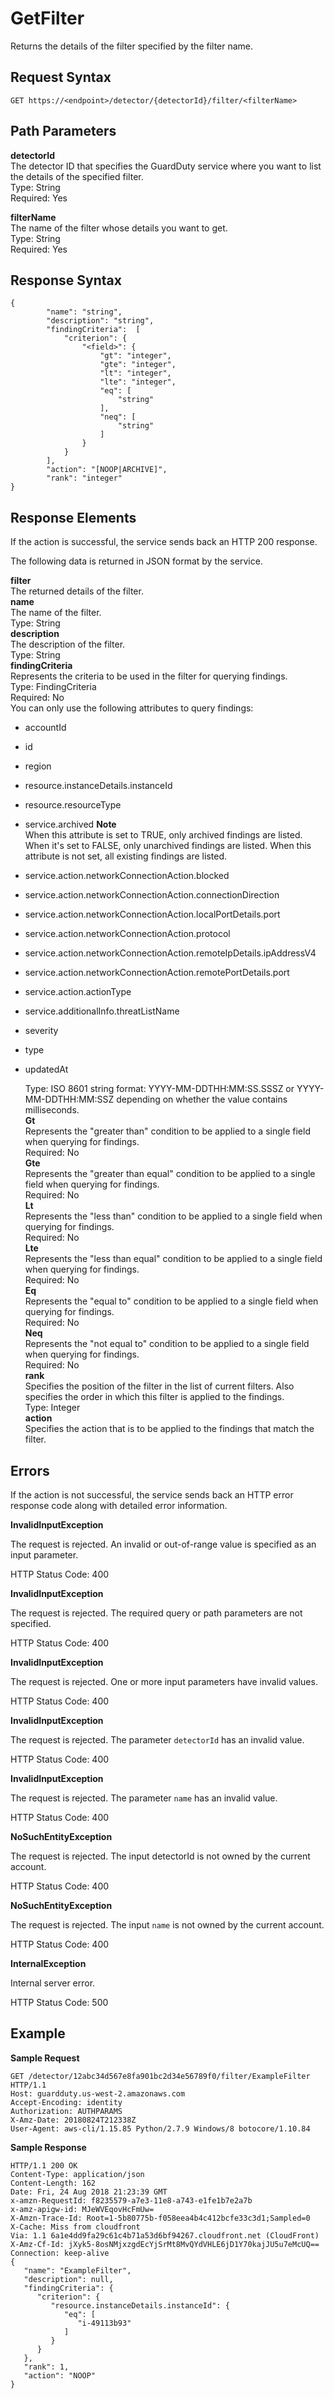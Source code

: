 # GetFilter<a name="get-filter"></a>

Returns the details of the filter specified by the filter name\.

## Request Syntax<a name="get-filter-request-syntax"></a>

```
GET https://<endpoint>/detector/{detectorId}/filter/<filterName>
```

## Path Parameters<a name="get-filger-path-parameters"></a>

**detectorId**  
The detector ID that specifies the GuardDuty service where you want to list the details of the specified filter\.  
Type: String  
Required: Yes

**filterName**  
The name of the filter whose details you want to get\.  
Type: String  
Required: Yes

## Response Syntax<a name="get-filter-response-syntax"></a>

```
{
        "name": "string",
        "description": "string",
        "findingCriteria":  [
            "criterion": {
                "<field>": {
                    "gt": "integer",
                    "gte": "integer",
                    "lt": "integer",
                    "lte": "integer",
                    "eq": [
                        "string"
                    ],
                    "neq": [
                        "string"
                    ]
                }
            }
        ],
        "action": "[NOOP|ARCHIVE]",
        "rank": "integer"    
}
```

## Response Elements<a name="get-filter-response-parameters"></a>

If the action is successful, the service sends back an HTTP 200 response\.

The following data is returned in JSON format by the service\.

**filter**  
The returned details of the filter\.    
**name**  
The name of the filter\.  
Type: String  
**description**  
The description of the filter\.  
Type: String  
**findingCriteria**  
Represents the criteria to be used in the filter for querying findings\.   
Type: FindingCriteria  
Required: No  
You can only use the following attributes to query findings:   
+ accountId
+ id 
+ region 
+ resource\.instanceDetails\.instanceId 
+ resource\.resourceType 
+ service\.archived 
**Note**  
When this attribute is set to TRUE, only archived findings are listed\. When it's set to FALSE, only unarchived findings are listed\. When this attribute is not set, all existing findings are listed\.
+ service\.action\.networkConnectionAction\.blocked 
+ service\.action\.networkConnectionAction\.connectionDirection 
+ service\.action\.networkConnectionAction\.localPortDetails\.port 
+ service\.action\.networkConnectionAction\.protocol 
+ service\.action\.networkConnectionAction\.remoteIpDetails\.ipAddressV4 
+ service\.action\.networkConnectionAction\.remotePortDetails\.port 
+ service\.action\.actionType 
+ service\.additionalInfo\.threatListName 
+ severity
+ type
+ updatedAt

  Type: ISO 8601 string format: YYYY\-MM\-DDTHH:MM:SS\.SSSZ or YYYY\-MM\-DDTHH:MM:SSZ depending on whether the value contains milliseconds\.  
**Gt**  
Represents the "greater than" condition to be applied to a single field when querying for findings\.  
Required: No  
**Gte**  
Represents the "greater than equal" condition to be applied to a single field when querying for findings\.  
Required: No  
**Lt**  
Represents the "less than" condition to be applied to a single field when querying for findings\.  
Required: No  
**Lte**  
Represents the "less than equal" condition to be applied to a single field when querying for findings\.  
Required: No  
**Eq**  
Represents the "equal to" condition to be applied to a single field when querying for findings\.  
Required: No  
**Neq**  
Represents the "not equal to" condition to be applied to a single field when querying for findings\.  
Required: No  
**rank**  
Specifies the position of the filter in the list of current filters\. Also specifies the order in which this filter is applied to the findings\.  
Type: Integer  
**action**  
Specifies the action that is to be applied to the findings that match the filter\.

## Errors<a name="get-filter-errors"></a>

If the action is not successful, the service sends back an HTTP error response code along with detailed error information\.

**InvalidInputException**

The request is rejected\. An invalid or out\-of\-range value is specified as an input parameter\.

HTTP Status Code: 400 

**InvalidInputException**

The request is rejected\. The required query or path parameters are not specified\.

HTTP Status Code: 400 

**InvalidInputException**

The request is rejected\. One or more input parameters have invalid values\.

HTTP Status Code: 400 

**InvalidInputException**

The request is rejected\. The parameter `detectorId` has an invalid value\.

HTTP Status Code: 400 

**InvalidInputException**

The request is rejected\. The parameter `name` has an invalid value\.

HTTP Status Code: 400 

**NoSuchEntityException**

The request is rejected\. The input detectorId is not owned by the current account\.

HTTP Status Code: 400 

**NoSuchEntityException**

The request is rejected\. The input `name` is not owned by the current account\.

HTTP Status Code: 400 

**InternalException**

Internal server error\.

HTTP Status Code: 500 

## Example<a name="get-filter-example"></a>

**Sample Request**

```
GET /detector/12abc34d567e8fa901bc2d34e56789f0/filter/ExampleFilter HTTP/1.1
Host: guardduty.us-west-2.amazonaws.com
Accept-Encoding: identity
Authorization: AUTHPARAMS
X-Amz-Date: 20180824T212338Z
User-Agent: aws-cli/1.15.85 Python/2.7.9 Windows/8 botocore/1.10.84
```

**Sample Response**

```
HTTP/1.1 200 OK
Content-Type: application/json
Content-Length: 162
Date: Fri, 24 Aug 2018 21:23:39 GMT
x-amzn-RequestId: f8235579-a7e3-11e8-a743-e1fe1b7e2a7b
x-amz-apigw-id: MJeWVEqovHcFmUw=
X-Amzn-Trace-Id: Root=1-5b80775b-f058eea4b4c412bcfe33c3d1;Sampled=0
X-Cache: Miss from cloudfront
Via: 1.1 6a1e4dd9fa29c61c4b71a53d6bf94267.cloudfront.net (CloudFront)
X-Amz-Cf-Id: jXyk5-8osNMjxzgdEcYjSrMt8MvQYdVHLE6jD1Y70kajJU5u7eMcUQ==
Connection: keep-alive
{
   "name": "ExampleFilter",
   "description": null,
   "findingCriteria": {
      "criterion": {
         "resource.instanceDetails.instanceId": {
            "eq": [
               "i-49113b93"
            ]
         }
      }
   },
   "rank": 1,
   "action": "NOOP"
}
```